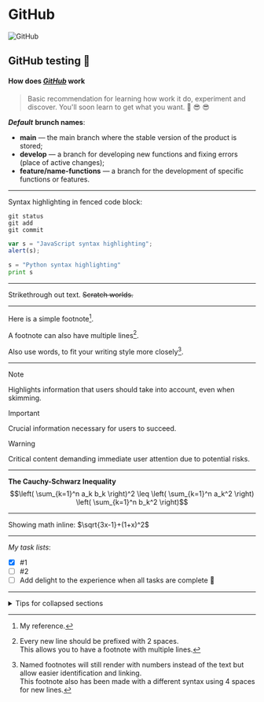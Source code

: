 # GitHub

<!-- This content will not appear in the rendered Markdown -->
<!-- https://docs.github.com/en/get-started/writing-on-github/working-with-advanced-formatting/creating-diagrams -->

![GitHub][logo]

[logo]: https://visualmodo.com/wp-content/uploads/2018/04/Using-GitHub-To-Improve-Workflow-3.jpg "logo GitHub"

## GitHub testing :rocket:

#### How does ***[GitHub](https://github.com/)*** work

> Basic recommendation for learning how work it do, experiment and discover. You'll soon learn to get what you want. :muscle: :sunglasses: :sunglasses:

***<strong>Default</strong>*** **brunch names**:

- **main** — the main branch where the stable version of the product is stored;
- **develop** — a branch for developing new functions and fixing errors (place of active changes);
- **feature/name-functions** — a branch for the development of specific functions or features.

---

Syntax highlighting in fenced code block:

```
git status
git add
git commit
```

```javascript
var s = "JavaScript syntax highlighting";
alert(s);
```
 
```python
s = "Python syntax highlighting"
print s
```

---

Strikethrough out text. ~~Scratch worlds.~~

***

Here is a simple footnote[^1].

A footnote can also have multiple lines[^2].  

Also use words, to fit your writing style more closely[^note].

[^1]: My reference.
[^2]: Every new line should be prefixed with 2 spaces.  
  This allows you to have a footnote with multiple lines.
[^note]:
    Named footnotes will still render with numbers instead of the text but allow easier identification and linking.  
    This footnote also has been made with a different syntax using 4 spaces for new lines.

___

> [!NOTE]
> Highlights information that users should take into account, even when skimming.

> [!IMPORTANT]
> Crucial information necessary for users to succeed.

> [!WARNING]
> Critical content demanding immediate user attention due to potential risks.

___

**The Cauchy-Schwarz Inequality**
$$\left( \sum_{k=1}^n a_k b_k \right)^2 \leq \left( \sum_{k=1}^n a_k^2 \right) \left( \sum_{k=1}^n b_k^2 \right)$$

___

Showing math inline:  $\sqrt{3x-1}+(1+x)^2$

___

*My task lists*:

- [x] #1
- [ ] #2
- [ ] Add delight to the experience when all tasks are complete :tada:

___

<details>

<summary>Tips for collapsed sections</summary>

### You can add a header

You can add text within a collapsed section. 

You can add an image or a code block, too.

```ruby
   puts "Hello World"
```

</details>

